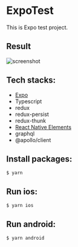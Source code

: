 # ExpoTest

This is Expo test project.

## Result

![screenshot](https://github.com/cgrewon/ExpoTest/blob/main/assets/images/screenshot.png)


## Tech stacks:



- [Expo](https://docs.expo.dev/)
- Typescript
- redux
- redux-persist
- redux-thunk
- [React Native Elements](https://reactnativeelements.com/)
- graphql
- @apollo/client



## Install packages:
```shell
$ yarn
```

## Run ios:

```shell
$ yarn ios
```

## Run android:

```shell
$ yarn android
```


